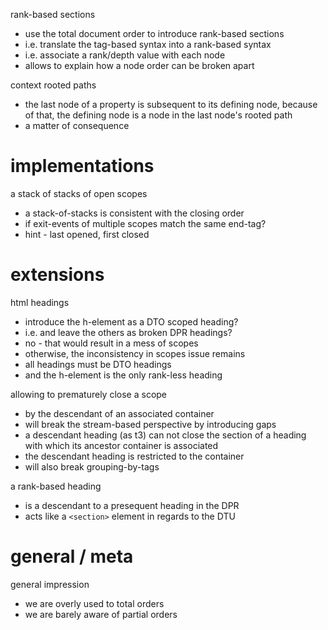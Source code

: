 
rank-based sections
- use the total document order to introduce rank-based sections
- i.e. translate the tag-based syntax into a rank-based syntax
- i.e. associate a rank/depth value with each node
- allows to explain how a node order can be broken apart

context rooted paths
- the last node of a property is subsequent to its
  defining node, because of that, the defining node
  is a node in the last node's rooted path
- a matter of consequence

# implementations

a stack of stacks of open scopes
- a stack-of-stacks is consistent with the closing order
- if exit-events of multiple scopes match the same end-tag?
- hint - last opened, first closed

# extensions

html headings
- introduce the h-element as a DTO scoped heading?
- i.e. and leave the others as broken DPR headings?
- no - that would result in a mess of scopes
- otherwise, the inconsistency in scopes issue remains
- all headings must be DTO headings
- and the h-element is the only rank-less heading

allowing to prematurely close a scope
- by the descendant of an associated container
- will break the stream-based perspective by introducing gaps
- a descendant heading (as t3) can not close the section of
  a heading with which its ancestor container is associated
- the descendant heading is restricted to the container
- will also break grouping-by-tags

a rank-based heading
- is a descendant to a presequent heading in the DPR
- acts like a `<section>` element in regards to the DTU

# general / meta

general impression
- we are overly used to total orders
- we are barely aware of partial orders
